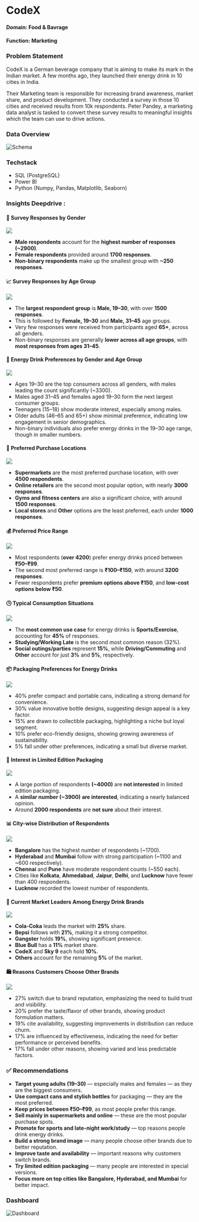 # CodeX
#### Domain: Food & Bavrage  
#### Function: Marketing  

### Problem Statement 
CodeX is a German beverage company that is aiming to make its mark in the Indian market. A few months ago, they launched their energy drink in 10 cities in India.

Their Marketing team is responsible for increasing brand awareness, market share, and product development. They conducted a survey in those 10 cities and received results from 10k respondents. Peter Pandey, a marketing data analyst is tasked to convert these survey results to meaningful insights which the team can use to drive actions.

### Data Overview
![Schema](https://github.com/Shandeep-Raula/CodeX/blob/main/ERD.png)


### Techstack
- SQL (PostgreSQL)
- Power BI
- Python (Numpy, Pandas, Matplotlib, Seaborn)

### Insights Deepdrive :

#### 🚻 Survey Responses by Gender
![](https://github.com/Shandeep-Raula/CodeX/blob/main/Fig/No%20of%20response%20by%20gender.png)
- **Male respondents** account for the **highest number of responses (~2900)**.
- **Female respondents** provided around **1700 responses**.
- **Non-binary respondents** make up the smallest group with **~250 responses**.

#### 📈 Survey Responses by Age Group
![](https://github.com/Shandeep-Raula/CodeX/blob/main/Fig/No%20of%20response%20in%20each%20age%20group.png)
- The **largest respondent group** is **Male, 19–30**, with over **1500 responses**.
- This is followed by **Female, 19–30** and **Male, 31–45** age groups.
- Very few responses were received from participants aged **65+**, across all genders.
- Non-binary responses are generally **lower across all age groups**, with **most responses from ages 31–45**.

#### 👥 Energy Drink Preferences by Gender and Age Group
![](https://github.com/Shandeep-Raula/CodeX/blob/main/Fig/Preference%20for%20Energy%20Drinks%20by%20Gender%20and%20Age%20Group.png)
- Ages 19–30 are the top consumers across all genders, with males leading the count significantly (~3300).
- Males aged 31–45 and females aged 19–30 form the next largest consumer groups.
- Teenagers (15–18) show moderate interest, especially among males.
- Older adults (46–65 and 65+) show minimal preference, indicating low engagement in senior demographics.
- Non-binary individuals also prefer energy drinks in the 19–30 age range, though in smaller numbers.

#### 🛒 Preferred Purchase Locations
![](https://github.com/Shandeep-Raula/CodeX/blob/main/Fig/Preferred%20Purchase%20Locations.png)
- **Supermarkets** are the most preferred purchase location, with over **4500 respondents**.
- **Online retailers** are the second most popular option, with nearly **3000 responses**.
- **Gyms and fitness centers** are also a significant choice, with around **1500 responses**.
- **Local stores** and **Other** options are the least preferred, each under **1000 responses**.


#### 💰 Preferred Price Range
![](https://github.com/Shandeep-Raula/CodeX/blob/main/Fig/Preferred%20Price%20Range.png)
- Most respondents (**over 4200**) prefer energy drinks priced between **₹50–₹99**.
- The second most preferred range is **₹100–₹150**, with around **3200 responses**.
- Fewer respondents prefer **premium options above ₹150**, and **low-cost options below ₹50**.


#### 🕒 Typical Consumption Situations
![](https://github.com/Shandeep-Raula/CodeX/blob/main/Fig/Typical%20Consumption%20Situations.png)
- The **most common use case** for energy drinks is **Sports/Exercise**, accounting for **45%** of responses.
- **Studying/Working Late** is the second most common reason (32%).
- **Social outings/parties** represent **15%**, while **Driving/Commuting** and **Other** account for just **3%** and **5%**, respectively.


#### 📦 Packaging Preferences for Energy Drinks
![](https://github.com/Shandeep-Raula/CodeX/blob/main/Fig/Packaging%20Preferences%20for%20Energy%20Drinks%20Among%20the%20General%20Population.png)
- 40% prefer compact and portable cans, indicating a strong demand for convenience.
- 30% value innovative bottle designs, suggesting design appeal is a key factor.
- 15% are drawn to collectible packaging, highlighting a niche but loyal segment.
- 10% prefer eco-friendly designs, showing growing awareness of sustainability.
- 5% fall under other preferences, indicating a small but diverse market.

#### 🎁 Interest in Limited Edition Packaging
![](https://github.com/Shandeep-Raula/CodeX/blob/main/Fig/Interest%20in%20Limited%20Edition%20Packaging.png)
- A large portion of respondents **(~4000)** are **not interested** in limited edition packaging.
- A **similar number (~3900)** **are interested**, indicating a nearly balanced opinion.
- Around **2000 respondents** are **not sure** about their interest.

#### 📊 City-wise Distribution of Respondents
![](https://github.com/Shandeep-Raula/CodeX/blob/main/Fig/City-wise%20Distribution%20of%20Respondents.png)
- **Bangalore** has the highest number of respondents (~1700).
- **Hyderabad** and **Mumbai** follow with strong participation (~1100 and ~600 respectively).
- **Chennai** and **Pune** have moderate respondent counts (~550 each).
- Cities like **Kolkata**, **Ahmedabad**, **Jaipur**, **Delhi**, and **Lucknow** have fewer than 400 respondents.
- **Lucknow** recorded the lowest number of respondents.

#### 🥤 Current Market Leaders Among Energy Drink Brands
![](https://github.com/Shandeep-Raula/CodeX/blob/main/Fig/Current%20Market%20Leaders%20Among%20Energy%20Drink%20Brands.png)
- **Cola-Coka** leads the market with **25%** share.
- **Bepsi** follows with **21%**, making it a strong competitor.
- **Gangster** holds **19%**, showing significant presence.
- **Blue Bull** has a **11%** market share.
- **CodeX** and **Sky 9** each hold **10%**.
- **Others** account for the remaining **5%** of the market.

#### 🛍️ Reasons Customers Choose Other Brands
![](https://github.com/Shandeep-Raula/CodeX/blob/main/Fig/Possible%20Reasons%20for%20Choosing%20Other%20Brands%20Over%20Ours.png)
- 27% switch due to brand reputation, emphasizing the need to build trust and visibility.
- 20% prefer the taste/flavor of other brands, showing product formulation matters.
- 19% cite availability, suggesting improvements in distribution can reduce churn.
- 17% are influenced by effectiveness, indicating the need for better performance or perceived benefits.
- 17% fall under other reasons, showing varied and less predictable factors.

### ✅ Recommendations

- **Target young adults (19–30)** — especially males and females — as they are the biggest consumers.
- **Use compact cans and stylish bottles** for packaging — they are the most preferred.
- **Keep prices between ₹50–₹99**, as most people prefer this range.
- **Sell mainly in supermarkets and online** — these are the most popular purchase spots.
- **Promote for sports and late-night work/study** — top reasons people drink energy drinks.
- **Build a strong brand image** — many people choose other brands due to better reputation.
- **Improve taste and availability** — important reasons why customers switch brands.
- **Try limited edition packaging** — many people are interested in special versions.
- **Focus more on top cities like Bangalore, Hyderabad, and Mumbai** for better impact.


### Dashboard
![Dashboard](https://github.com/Shandeep-Raula/CodeX/blob/main/CodeX_Dashboard.jpg)




